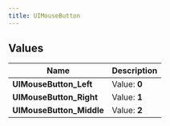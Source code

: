 ```yaml
---
title: UIMouseButton
---
```


## Values

| Name | Description |
| ---- | ----------- |
| **UIMouseButton\_Left** | Value: **0** |
| **UIMouseButton\_Right** | Value: **1** |
| **UIMouseButton\_Middle** | Value: **2** |

